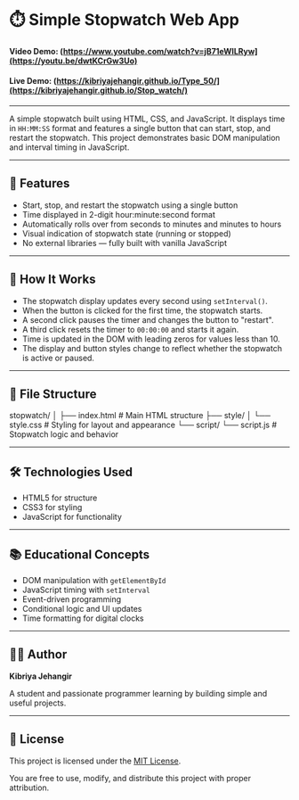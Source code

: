 # ⏱️ Simple Stopwatch Web App

#### Video Demo: (https://www.youtube.com/watch?v=jB71eWILRyw](https://youtu.be/dwtKCrGw3Uo)
#### Live Demo: (https://kibriyajehangir.github.io/Type_50/](https://kibriyajehangir.github.io/Stop_watch/)

---

A simple stopwatch built using HTML, CSS, and JavaScript. It displays time in `HH:MM:SS` format and features a single button that can start, stop, and restart the stopwatch. This project demonstrates basic DOM manipulation and interval timing in JavaScript.

---

## 🚀 Features

- Start, stop, and restart the stopwatch using a single button
- Time displayed in 2-digit hour:minute:second format
- Automatically rolls over from seconds to minutes and minutes to hours
- Visual indication of stopwatch state (running or stopped)
- No external libraries — fully built with vanilla JavaScript

---

## 🧠 How It Works

- The stopwatch display updates every second using `setInterval()`.
- When the button is clicked for the first time, the stopwatch starts.
- A second click pauses the timer and changes the button to "restart".
- A third click resets the timer to `00:00:00` and starts it again.
- Time is updated in the DOM with leading zeros for values less than 10.
- The display and button styles change to reflect whether the stopwatch is active or paused.

---

## 📁 File Structure

stopwatch/
│
├── index.html # Main HTML structure
├── style/
│ └── style.css # Styling for layout and appearance
└── script/
└── script.js # Stopwatch logic and behavior


---

## 🛠 Technologies Used

- HTML5 for structure
- CSS3 for styling
- JavaScript for functionality

---

## 📚 Educational Concepts

- DOM manipulation with `getElementById`
- JavaScript timing with `setInterval`
- Event-driven programming
- Conditional logic and UI updates
- Time formatting for digital clocks

---

## 👨‍💻 Author

**Kibriya Jehangir**

A student and passionate programmer learning by building simple and useful projects.

---

## 📜 License

This project is licensed under the [MIT License](LICENSE).

You are free to use, modify, and distribute this project with proper attribution.
